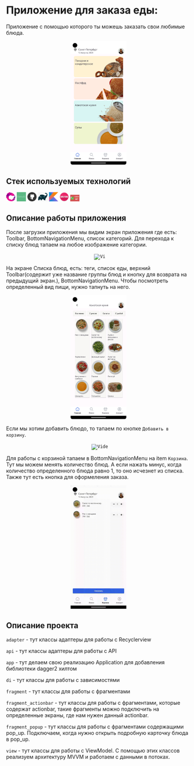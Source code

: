# Приложение для заказа еды:
Приложение с помощью которого ты можешь заказать свои любимые блюда.

<p  align="center">
<code><img width="30%" title="main" src="readme_images/images/category_main.png"></code>
</p>

## Стек используемых технологий

<p  align="left">
<code><img width="5%" title="Rxjava" src="readme_images/icons/rxjava.png"></code>
<code><img width="5%" title="Retrofit" src="readme_images/icons/retrofit.png"></code>
<code><img width="5%" title="Git" src="readme_images/icons/github.png"></code>
<code><img width="5%" title="Gradle" src="readme_images/icons/gradle.png"></code>
<code><img width="5%" title="Kotlin" src="readme_images/icons/kotlin.png"></code>
<code><img width="5%" title="MVVM" src="readme_images/icons/mvvm.png"></code>
<code><img width="5%" title="Hilt" src="readme_images/icons/hilt.png"></code>
</p>

##  Описание работы приложения

После загрузки приложения мы видим экран приложения где есть: 
Toolbar, BottomNavigationMenu, список категорий.
Для перехода к списку блюд тапаем на любое изображение категории.

<p align="center">
  <code> <img width="30%" title="Vi" src="readme_images/gif/device-open_category.gif"></code>
</p>

На экране Списка блюд, есть: теги, список еды, верхний Toolbar(содержит уже название группы блюд и 
кнопку для возврата на предыдущий экран.), BottomNavigationMenu. Чтобы  посмотреть 
определенный вид пищи, нужно тапнуть на него.

<p  align="center">
<code><img width="30%" title="dishes" src="readme_images/images/dishes_list.png"></code>
</p>

Если мы хотим добавить блюдо, то тапаем по кнопке ```Добавить в корзину```.

<p align="center">
  <code> <img width="30%" title="Vide" src="readme_images/gif/device-open-dish.gif"></code>
</p>

Для работы с корзиной тапаем в BottomNavigationMenu на item ```Корзина```. Тут мы можем менять 
количество блюд. А если нажать минус, когда количество определенного блюда равно 1, то оно исчезнет
из списка. Также тут есть кнопка для оформеления заказа.

<p align="center">
  <code> <img width="30%" title="Video" src="readme_images/gif/device-delete_dish.gif"> </code>
</p>

## Описание проекта

`adapter` - тут классы адаптеры для работы с Recyclerview

`api` - тут классы адаптеры для работы с API

`app` - тут делаем свою реализацию Application для добавления библиотеки dagger2 хилтом

`di` - тут класcы для работы с зависимостями

`fragment` - тут класcы для работы c фрагментами

`fragment_actionbar` - тут класcы для работы c фрагментами, которые содержат actionbar, 
такие фрагменты можно подключить на определенные экраны, где нам нужен данный actionbar.

`fragment_popup` - тут класcы для работы c фрагментами содержащими pop_up. Подключаем, когда нужно
открыть подробную карточку блюда в pop_up.

`view` - тут класcы для работы c ViewModel. С помощью этих классов реализуем архитектуру MVVM и 
работаем с данными в потоках.